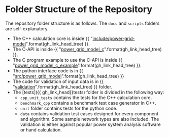 <!--
SPDX-FileCopyrightText: 2022 Contributors to the Power Grid Model project <dynamic.grid.calculation@alliander.com>

SPDX-License-Identifier: MPL-2.0
-->


# Folder Structure of the Repository

The repository folder structure is as follows. The `docs` and `scripts` folders are self-explanatory.

- The C++ calculation core is inside {{ "[include/power-grid-model]({}/include/power-grid-model)".format(gh_link_head_tree) }}.
- The C-API is inside {{ "[power_grid_model_c]({}/power_grid_model_c)".format(gh_link_head_tree) }}.
- The C program example to use the C-API is inside {{ "[power_grid_model_c_example]({}/power_grid_model_c_example)".format(gh_link_head_tree) }}.
- The python interface code is in {{ "[src/power_grid_model]({}/src/power_grid_model)".format(gh_link_head_tree) }}
- The code for validation of input data is in {{ "[validation]({}/src/power_grid_model/validation)".format(gh_link_head_tree) }} folder.
- The [tests]({{ gh_link_head}}tests) folder is divided in the following way:
  - `cpp_unit_tests` contains the tests for the C++ calculation core.
  - `benchmark_cpp` contains a benchmark test case generator in C++.
  - `unit` folder contains tests for the python code.
  - `data` contains validation test cases designed for every component and algorithm. Some sample network types are also included. 
  The validation is either against popular power system analysis software or hand calculation.
